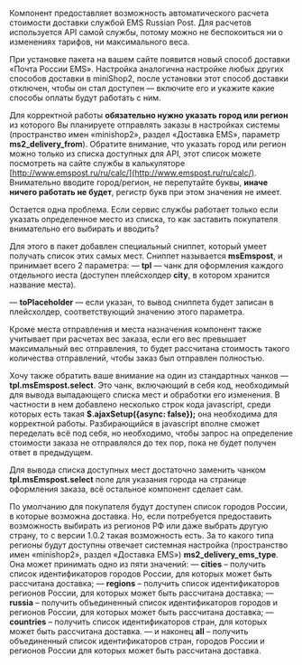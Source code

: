 Компонент предоставляет возможность автоматического расчета стоимости доставки службой EMS Russian Post. Для расчетов используется API самой службы, потому можно не беспокоиться ни о изменениях тарифов, ни максимального веса.

При установке пакета на вашем сайте появится новый способ доставки «Почта России EMS». Настройка аналогична настройке любых других способов доставки в miniShop2, после установки этот способ доставки отключен, чтобы он стал доступен — включите его и укажите какие способы оплаты будут работать с ним.

Для корректной работы 
**обязательно нужно указать город или регион** из которого Вы планируете отправлять заказы в настройках системы (пространство имен «minishop2», раздел «Доставка EMS», параметр **ms2_delivery_from**). Обратите внимание, что указать город или регион можно только из списка доступных для API, этот список можете посмотреть на сайте службы в калькуляторе [http://www.emspost.ru/ru/calc/](http://www.emspost.ru/ru/calc/). Внимательно вводите город/регион, не перепутайте буквы, **иначе ничего работать не будет**, регистр букв при этом значения не имеет.

Остается одна проблема. Если сервис службы работает только если указать определенное место из списка, то как заставить покупателя внимательно его выбирать и вводить?

Для этого в пакет добавлен специальный сниппет, который умеет получать список этих самых мест. Сниппет называется 
**msEmspost**, и принимает всего 2 параметра:
—  **tpl** — чанк для оформления каждого отдельного иеста (доступен плейсхолдер **city**, в котором хранится название места).

—  **toPlaceholder** — если указан, то вывод сниппета будет записан в плейсхолдер, соответствующий значению этого параметра.

Кроме места отправления и места назначения компонент также учитывает при расчетах вес заказа, если его вес превышает максимальный вес отправления, то будет рассчитана стоимость такого количества отправлений, чтобы заказ был отправлен полностью.

Хочу также обратить ваше внимание на один из стандартных чанков — 
**tpl.msEmspost.select**. Это чанк, включающий в себя код, необходимый для вывода выпадающего списка мест и обработки его изменения. В частности в нем добавлено несколько строк кода javascript, среди которых есть такая **$.ajaxSetup({async: false});** она необходима для корректной работы. Разбирающийся в javascript вполне сможет переделать всё под себя, но необходимо, чтобы запрос на определение стоимости заказа не отправлялся до тех пор, пока не будет получен ответ в предыдущем.

Для вывода списка доступных мест достаточно заменить чанком **tpl.msEmspost.select** поле для указания города на странице оформления заказа, всё остальное компонент сделает сам.

По умолчанию для покупателя будут доступен список городов России, в которые возможна доставка. Но, если потребуется предоставить возможность выбирать из регионов РФ или даже выбрать другую страну, то с версии 1.0.2 такая возможность есть. За то какого типа регионы будут доступны отвечает системная настройка (пространство имен «minishop2», раздел «Доставка EMS») **ms2_delivery_ems_type**. Она может принимать одно из пяти значений:
—  **cities** – получить список идентификаторов городов России, для которых может быть рассчитана доставка;
—  **regions** – получить список идентификаторов регионов России, для которых может быть рассчитана доставка;
—  **russia** – получить объединенный список идентификаторов городов и регионов России, для которых может быть рассчитана доставка;
—  **countries** – получить список идентификаторов стран, для которых может быть рассчитана доставка.
—  и наконец **all** – получить объединенный список идентификаторов стран, городов России и регионов России для которых может быть рассчитана доставка.